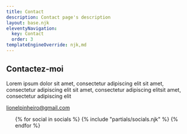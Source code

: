 ```yaml
---
title: Contact
description: Contact page's description
layout: base.njk
eleventyNavigation:
  key: Contact
  order: 3
templateEngineOverride: njk,md
---
```


<section id="contact_section">
<div class="contact_content">
  <div class="contact_info">
    <h1>Contactez-moi</h1>
    <p>Lorem ipsum dolor sit amet, consectetur adipiscing elit sit amet, consectetur adipiscing elit sit amet, consectetur adipiscing elitsit amet, consectetur adipiscing elit</p>
  </div>
  <div>
  <p class="mail"><ion-icon name="mail-outline"></ion-icon><a href="mailto:lionel.duarte.p@gmail.com">lionelpinheiro@gmail.com</a></p>
<ul class="contact_social">
  {% for social in socials %}
  {% include "partials/socials.njk" %}
  {% endfor %}
</ul>
  </div>
</div>
</section>
